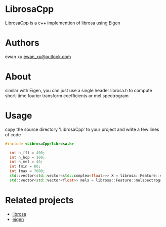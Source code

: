 # LibrosaCpp

LibrosaCpp is a c++ implemention of librosa using Eigen

# Authors
ewan xu <ewan_xu@outlook.com>

# About
similar with Eigen, you can just use a single header librosa.h to compute short-time fourier transform coefficients or mel spectrogram

# Usage
copy the source directory 'LibrosaCpp' to your project and write a few lines of code
```cpp
#include <LibrosaCpp/librosa.h>

  int n_fft = 400;
  int n_hop = 160;
  int n_mel = 40;
  int fmin = 80;
  int fmax = 7600;
  std::vector<std::vector<std::complex<float>>> X = librosa::Feature::stft(x, n_fft, n_hop, "hann", false, "reflect");
  std::vector<std::vector<float>> mels = librosa::Feature::melspectrogram(x, sr, n_fft, n_hop, "hann", false, "reflect", 2.f,n_mel, fmin, fmax);

```

# Related projects
- [librosa](https://github.com/librosa/librosa)
- [eigen](https://gitlab.com/libeigen/eigen)

